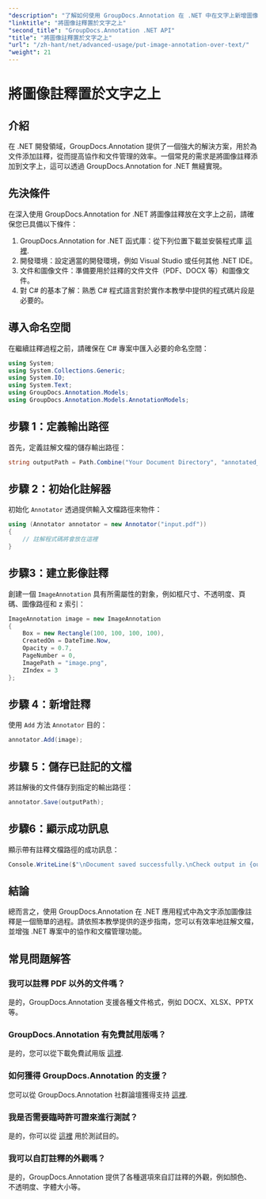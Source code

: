 ```yaml
---
"description": "了解如何使用 GroupDocs.Annotation 在 .NET 中在文字上新增圖像註釋，以實現高效的文件管理和協作。"
"linktitle": "將圖像註釋置於文字之上"
"second_title": "GroupDocs.Annotation .NET API"
"title": "將圖像註釋置於文字之上"
"url": "/zh-hant/net/advanced-usage/put-image-annotation-over-text/"
"weight": 21
---
```


# 將圖像註釋置於文字之上

## 介紹
在 .NET 開發領域，GroupDocs.Annotation 提供了一個強大的解決方案，用於為文件添加註釋，從而提高協作和文件管理的效率。一個常見的需求是將圖像註釋添加到文字上，這可以透過 GroupDocs.Annotation for .NET 無縫實現。
## 先決條件
在深入使用 GroupDocs.Annotation for .NET 將圖像註釋放在文字上之前，請確保您已具備以下條件：
1. GroupDocs.Annotation for .NET 函式庫：從下列位置下載並安裝程式庫 [這裡](https://releases。groupdocs.com/annotation/net/).
2. 開發環境：設定適當的開發環境，例如 Visual Studio 或任何其他 .NET IDE。
3. 文件和圖像文件：準備要用於註釋的文件文件（PDF、DOCX 等）和圖像文件。
4. 對 C# 的基本了解：熟悉 C# 程式語言對於實作本教學中提供的程式碼片段是必要的。

## 導入命名空間
在繼續註釋過程之前，請確保在 C# 專案中匯入必要的命名空間：
```csharp
using System;
using System.Collections.Generic;
using System.IO;
using System.Text;
using GroupDocs.Annotation.Models;
using GroupDocs.Annotation.Models.AnnotationModels;
```
## 步驟 1：定義輸出路徑
首先，定義註解文檔的儲存輸出路徑：
```csharp
string outputPath = Path.Combine("Your Document Directory", "annotated_document.pdf");
```
## 步驟 2：初始化註解器
初始化 `Annotator` 透過提供輸入文檔路徑來物件：
```csharp
using (Annotator annotator = new Annotator("input.pdf"))
{
    // 註解程式碼將會放在這裡
}
```
## 步驟3：建立影像註釋
創建一個 `ImageAnnotation` 具有所需屬性的對象，例如框尺寸、不透明度、頁碼、圖像路徑和 z 索引：
```csharp
ImageAnnotation image = new ImageAnnotation
{
    Box = new Rectangle(100, 100, 100, 100),
    CreatedOn = DateTime.Now,
    Opacity = 0.7,
    PageNumber = 0,
    ImagePath = "image.png",
    ZIndex = 3
};
```
## 步驟 4：新增註釋
使用 `Add` 方法 `Annotator` 目的：
```csharp
annotator.Add(image);
```
## 步驟 5：儲存已註記的文檔
將註解後的文件儲存到指定的輸出路徑：
```csharp
annotator.Save(outputPath);
```
## 步驟6：顯示成功訊息
顯示帶有註釋文檔路徑的成功訊息：
```csharp
Console.WriteLine($"\nDocument saved successfully.\nCheck output in {outputPath}.");
```

## 結論
總而言之，使用 GroupDocs.Annotation 在 .NET 應用程式中為文字添加圖像註釋是一個簡單的過程。請依照本教學提供的逐步指南，您可以有效率地註解文檔，並增強 .NET 專案中的協作和文檔管理功能。
## 常見問題解答
### 我可以註釋 PDF 以外的文件嗎？
是的，GroupDocs.Annotation 支援各種文件格式，例如 DOCX、XLSX、PPTX 等。
### GroupDocs.Annotation 有免費試用版嗎？
是的，您可以從下載免費試用版 [這裡](https://releases。groupdocs.com/).
### 如何獲得 GroupDocs.Annotation 的支援？
您可以從 GroupDocs.Annotation 社群論壇獲得支持 [這裡](https://forum。groupdocs.com/c/annotation/10).
### 我是否需要臨時許可證來進行測試？
是的，你可以從 [這裡](https://purchase.groupdocs.com/temporary-license/) 用於測試目的。
### 我可以自訂註釋的外觀嗎？
是的，GroupDocs.Annotation 提供了各種選項來自訂註釋的外觀，例如顏色、不透明度、字體大小等。